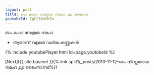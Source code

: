 ```yaml
---
layout: post
title: ഓം മഹാ നേത്രയ നമഹ ൧൧ ടൈംസ്
youtubeId: ZgF2IAVUKZw
---
```

 
 
 ഓം മഹാ നേത്രയ നമഹ 
 
 -  ആരാണ് വളരെ വലിയ കണ്ണുകൾ 
 
  
 
  
 
 
 
 
 
 


{% include youtubePlayer.html id=page.youtubeId %}
 
[Next]({{ site.baseurl }}{% link  split1/_posts/2013-11-12-ഓം നിസ്ലയായ നമഹ ൧൧ ടൈംസ്.md%})
 
